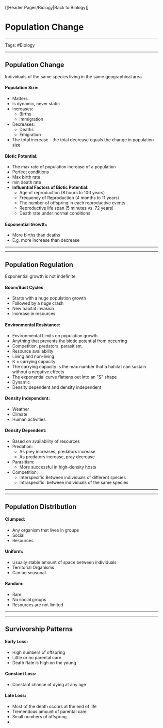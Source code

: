 [[Header Pages/Biology|Back to Biology]]

# Population Change

---

Tags: #Biology 

---

## Population Change

Individuals of the same species living in the same geographical area

#### Population Size:
- Matters
- Is dynamic, never static
- Increases:
	- Births
	- Immigration
- Decreases:
	- Deaths
	- Emigration
- The total increase - the total decrease equals the change in population size

#### Biotic Potential:
- The max rate of population increase of a population
- Perfect conditions
- Max birth rate
- min death rate
- **Influential Factors of Biotic Potential**:
	- Age of reproduction (8 hours to 100 years)
	- Frequency of Reproduction (4 months to 11 years)
	- The number of offspring in each reproductive events
	- Reproductive life span (5 minutes vs. 72 years)
	- Death rate under normal conditions

#### Exponential Growth:
- More births than deaths
- E.g. more increase than decrease

---
---

## Population Regulation

Exponential growth is not indefinite

#### Boom/Bust Cycles
- Starts with a huge population growth 
- Followed by a *huge* crash
- New habitat invasion
- Increase in resources

#### Environmental Resistance:
- Environmental Limits on population growth
- Anything that prevents the biotic potential from occurring
- Competition, predators, parasitism, 
- Resource availability
- Living and non-living
- K = carrying capacity
- The carrying capacity is the max number that a habitat can sustain without a negative effects
- The exponential curve flattens out into an "S" shape
- Dynamic
- Density dependent and density independent

#### Density Independent:
- Weather 
- Climate
- Human activities 

#### Density Dependent:
- Based on availability of resources
- Predation:
	- As prey increases, predators increase
	- As predators increase, pray decrease
- Parasitism:
	- More successful in high-density hosts
- Competition:
	- Interspecific Between individuals of different species
	- Intraspecific: between individuals of the same species


---
---

## Population Distribution

#### Clumped:
- Any organism that lives in groups
- Social
- Resources

#### Uniform:
- Usually stable amount of space between individuals
- Territorial Organisms
- Can be seasonal

#### Random:
- Rare
- No social groups
- Resources are not limited


---
---

## Survivorship Patterns

#### Early Loss:
- High numbers of offspring
- Little or no parental care
- Death Rate is high on the young

#### Constant Loss:
- Constant chance of dying at any age

#### Late Loss:
- Most of the death occurs at the end of life
- Tremendous amount of parental care
- Small numbers of offspring
- 

